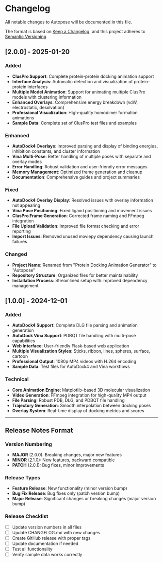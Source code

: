 # Changelog

All notable changes to Autopose will be documented in this file.

The format is based on [Keep a Changelog](https://keepachangelog.com/en/1.0.0/),
and this project adheres to [Semantic Versioning](https://semver.org/spec/v2.0.0.html).

## [2.0.0] - 2025-01-20

### Added
- **ClusPro Support**: Complete protein-protein docking animation support
- **Interface Analysis**: Automatic detection and visualization of protein-protein interfaces
- **Multiple Model Animation**: Support for animating multiple ClusPro models with clustering information
- **Enhanced Overlays**: Comprehensive energy breakdown (vdW, electrostatic, desolvation)
- **Professional Visualization**: High-quality homodimer formation animations
- **Sample Data**: Complete set of ClusPro test files and examples

### Enhanced
- **AutoDock4 Overlays**: Improved parsing and display of binding energies, inhibition constants, and cluster information
- **Vina Multi-Pose**: Better handling of multiple poses with separate and overlay modes
- **Error Handling**: Robust validation and user-friendly error messages
- **Memory Management**: Optimized frame generation and cleanup
- **Documentation**: Comprehensive guides and project summaries

### Fixed
- **AutoDock4 Overlay Display**: Resolved issues with overlay information not appearing
- **Vina Pose Positioning**: Fixed ligand positioning and movement issues
- **ClusPro Frame Generation**: Corrected frame naming and FFmpeg integration
- **File Upload Validation**: Improved file format checking and error reporting
- **Import Issues**: Removed unused moviepy dependency causing launch failures

### Changed
- **Project Name**: Renamed from "Protein Docking Animation Generator" to "Autopose"
- **Repository Structure**: Organized files for better maintainability
- **Installation Process**: Streamlined setup with improved dependency management

## [1.0.0] - 2024-12-01

### Added
- **AutoDock4 Support**: Complete DLG file parsing and animation generation
- **AutoDock Vina Support**: PDBQT file handling with multi-pose capabilities
- **Web Interface**: User-friendly Flask-based web application
- **Multiple Visualization Styles**: Sticks, ribbon, lines, spheres, surface, cartoon
- **Professional Output**: 1080p MP4 videos with H.264 encoding
- **Sample Data**: Test files for AutoDock4 and Vina workflows

### Technical
- **Core Animation Engine**: Matplotlib-based 3D molecular visualization
- **Video Generation**: FFmpeg integration for high-quality MP4 output
- **File Parsing**: Robust PDB, DLG, and PDBQT file handling
- **Trajectory Generation**: Smooth interpolation between docking poses
- **Overlay System**: Real-time display of docking metrics and scores

---

## Release Notes Format

### Version Numbering
- **MAJOR** (2.0.0): Breaking changes, major new features
- **MINOR** (2.1.0): New features, backward compatible
- **PATCH** (2.0.1): Bug fixes, minor improvements

### Release Types
- **Feature Release**: New functionality (minor version bump)
- **Bug Fix Release**: Bug fixes only (patch version bump)
- **Major Release**: Significant changes or breaking changes (major version bump)

### Release Checklist
- [ ] Update version numbers in all files
- [ ] Update CHANGELOG.md with new changes
- [ ] Create GitHub release with proper tags
- [ ] Update documentation if needed
- [ ] Test all functionality
- [ ] Verify sample data works correctly
